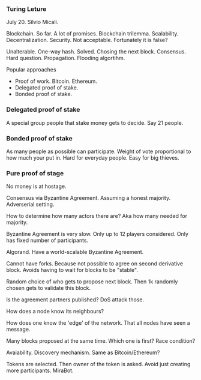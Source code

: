 
### Turing Leture
July 20.
Silvio Micali.

Blockchain.
So far. A lot of promises.
Blockchain trilemma. Scalability. Decentralization. Security. Not acceptable.
Fortunately it is false?

Unalterable. One-way hash. Solved.
Chosing the next block. Consensus. Hard question.
Propagation. Flooding algortihm. 

Popular approaches

- Proof of work. Bitcoin. Ethereum.
- Delegated proof of stake.
- Bonded proof of stake.

### Delegated proof of stake
A special group people that stake money gets to decide.
Say 21 people.

### Bonded proof of stake
As many people as possible can participate.
Weight of vote proportional to how much your put in.
Hard for everyday people. Easy for big thieves.


### Pure proof of stage
No money is at hostage.

Consensus via Byzantine Agreement.
Assuming a honest majority.
Adverserial setting.

How to determine how many actors there are?
Aka how many needed for majority.

Byzantine Agreement is very slow.
Only up to 12 players considered.
Only has fixed number of participants.

Algorand.
Have a world-scalable Byzantine Agreement.

Cannot have forks.
Because not possible to agree on second derivative block.
Avoids having to wait for blocks to be "stable".

Random choice of who gets to propose next block.
Then 1k randomly chosen gets to validate this block.


Is the agreement partners published?
DoS attack those.


How does a node know its neighbours?

How does one know the 'edge' of the network.
That all nodes have seen a message.

Many blocks proposed at the same time.
Which one is first? Race condition?


Avaiability.
Discovery mechanism. Same as Bitcoin/Ethereum?

Tokens are selected. Then owner of the token is asked.
Avoid just creating more participants.
MiraBot.



